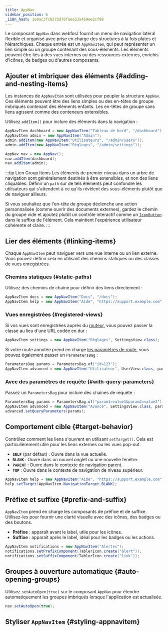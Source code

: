 ```yaml
---
title: AppNav
sidebar_position: 6
_i18n_hash: 1e9ac3fc8372d76faee53a4b9ee2cf88
---
```

<DocChip chip="shadow" />
<DocChip chip="name" label="dwc-app-nav" />
<DocChip chip="name" label="dwc-app-nav-item" />
<DocChip chip='since' label='24.12' />
<JavadocLink type="appnav" location="com/webforj/component/appnav/AppNav" top='true'/> 

Le composant `AppNav` dans webforJ fournit un menu de navigation latéral flexible et organisé avec prise en charge des structures à la fois plates et hiérarchiques. Chaque entrée est un `AppNavItem`, qui peut représenter un lien simple ou un groupe contenant des sous-éléments. Les éléments peuvent être liés à des vues internes ou des ressources externes, enrichis d'icônes, de badges ou d'autres composants.

## Ajouter et imbriquer des éléments {#adding-and-nesting-items}

Les instances de `AppNavItem` sont utilisées pour peupler la structure `AppNav`. Ces éléments peuvent être des liens simples ou des en-têtes de groupe imbriqués contenant des éléments enfants. Les en-têtes de groupe sans liens agissent comme des conteneurs extensibles.

Utilisez `addItem()` pour inclure des éléments dans la navigation :

```java
AppNavItem dashboard = new AppNavItem("Tableau de bord", "/dashboard");
AppNavItem admin = new AppNavItem("Admin");
admin.addItem(new AppNavItem("Utilisateurs", "/admin/users"));
admin.addItem(new AppNavItem("Réglages", "/admin/settings"));

AppNav nav = new AppNav();
nav.addItem(dashboard);
nav.addItem(admin);
```

:::tip Lien Group Items
Les éléments de premier niveau dans un arbre de navigation sont généralement destinés à être extensibles, et non des liens cliquables. Définir un `path` sur de tels éléments peut confondre les utilisateurs qui s'attendent à ce qu'ils révèlent des sous-éléments plutôt que de naviguer ailleurs.

Si vous souhaitez que l'en-tête de groupe déclenche une action personnalisée (comme ouvrir des documents externes), gardez le chemin du groupe vide et ajoutez plutôt un contrôle interactif comme un [`IconButton`](./icon#icon-buttons) dans le suffixe de l'élément. Cela maintient l'expérience utilisateur cohérente et claire.
:::

<AppLayoutViewer 
path='/webforj/appnav/Social?'  
javaE='https://raw.githubusercontent.com/webforj/webforj-documentation/refs/heads/main/src/main/java/com/webforj/samples/views/appnav/AppNavView.java'
/>

## Lier des éléments {#linking-items}

Chaque `AppNavItem` peut naviguer vers une vue interne ou un lien externe. Vous pouvez définir cela en utilisant des chemins statiques ou des classes de vues enregistrées.

### Chemins statiques {#static-paths}

Utilisez des chemins de chaîne pour définir des liens directement :

```java
AppNavItem docs = new AppNavItem("Docs", "/docs");
AppNavItem help = new AppNavItem("Aide", "https://support.example.com");
```

### Vues enregistrées {#registered-views}

Si vos vues sont enregistrées auprès du [routeur](../routing/overview), vous pouvez passer la classe au lieu d'une URL codée en dur :

```java
AppNavItem settings = new AppNavItem("Réglages", SettingsView.class);
```

Si votre route annotée prend en charge [les paramètres de route](../routing/route-patterns#named-parameters), vous pouvez également passer un `ParametersBag` :

```java
ParametersBag params = ParametersBag.of("id=123");
AppNavItem advanced = new AppNavItem("Utilisateur", UserView.class, params);
```

### Avec des paramètres de requête {#with-query-parameters}

Passez un `ParametersBag` pour inclure des chaînes de requête :

```java
ParametersBag params = ParametersBag.of("param1=value1&param2=value2");
AppNavItem advanced = new AppNavItem("Avancé", SettingsView.class, params);
advanced.setQueryParameters(params);
```

## Comportement cible {#target-behavior}

Contrôlez comment les liens s'ouvrent en utilisant `setTarget()`. Cela est particulièrement utile pour les liens externes ou les vues pop-out.

- **`SELF`** (par défaut) : Ouvre dans la vue actuelle.
- **`BLANK`** : Ouvre dans un nouvel onglet ou une nouvelle fenêtre.
- **`PARENT`** : Ouvre dans le contexte de navigation parent.
- **`TOP`** : Ouvre dans le contexte de navigation de niveau supérieur.

```java
AppNavItem help = new AppNavItem("Aide", "https://support.example.com");
help.setTarget(AppNavItem.NavigationTarget.BLANK);
```

## Préfixe et suffixe {#prefix-and-suffix}

`AppNavItem` prend en charge les composants de préfixe et de suffixe. Utilisez-les pour fournir une clarté visuelle avec des icônes, des badges ou des boutons.

- **Préfixe** : apparaît avant le label, utile pour les icônes.
- **Suffixe** : apparaît après le label, idéal pour les badges ou les actions.

```java
AppNavItem notifications = new AppNavItem("Alertes");
notifications.setPrefixComponent(TablerIcon.create("alert"));
notifications.setSuffixComponent(TablerIcon.create("link"));
```

## Groupes à ouverture automatique {#auto-opening-groups}

Utilisez `setAutoOpen(true)` sur le composant `AppNav` pour étendre automatiquement les groupes imbriqués lorsque l'application est actualisée.

```java
nav.setAutoOpen(true);
```

## Styliser `AppNavItem` {#styling-appnavitem}

<TableBuilder name="AppNavItem" />
